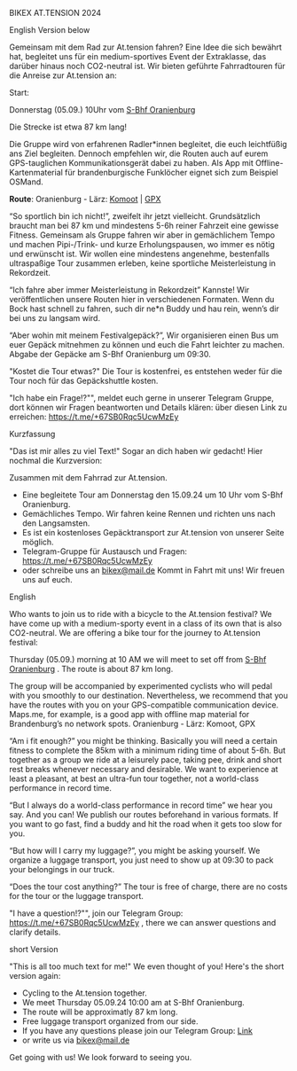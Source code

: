 BIKEX AT.TENSION 2024

English Version below


Gemeinsam mit dem Rad zur At.tension fahren? Eine Idee die sich bewährt hat, begleitet uns für ein medium-sportives Event der Extraklasse, das darüber hinaus noch CO2-neutral ist. Wir bieten geführte Fahrradtouren für die Anreise zur At.tension an:

Start:

Donnerstag (05.09.) 10Uhr vom [S-Bhf Oranienburg](https://www.openstreetmap.org/?mlat=52.75439&mlon=13.24829#map=19/52.75436/13.24828) 

Die Strecke ist etwa 87 km lang!

Die Gruppe wird von erfahrenen Radler*innen begleitet, die euch leichtfüßig ans Ziel begleiten. Dennoch empfehlen wir, die Routen auch auf eurem GPS-tauglichen Kommunikationsgerät dabei zu haben. Als App mit Offline-Kartenmaterial für brandenburgische Funklöcher eignet sich zum Beispiel OSMand. 

**Route**: Oranienburg - Lärz: [Komoot](https://www.komoot.de/tour/884038344) | [GPX](assets/routes/Oranienburg-Attension2024.gpx)

“So sportlich bin ich nicht!”, zweifelt ihr jetzt vielleicht. Grundsätzlich braucht man bei 87 km und mindestens 5-6h reiner Fahrzeit eine gewisse Fitness. Gemeinsam als Gruppe fahren wir aber in gemächlichem Tempo und machen Pipi-/Trink- und kurze Erholungspausen, wo immer es nötig und erwünscht ist. Wir wollen eine mindestens angenehme, bestenfalls ultraspaßige Tour zusammen erleben, keine sportliche Meisterleistung in Rekordzeit.

“Ich fahre aber immer Meisterleistung in Rekordzeit” Kannste! Wir veröffentlichen unsere Routen hier in verschiedenen Formaten. Wenn du Bock hast schnell zu fahren, such dir ne*n Buddy und hau rein, wenn’s dir bei uns zu langsam wird.

“Aber wohin mit meinem Festivalgepäck?”, Wir organisieren einen Bus um euer Gepäck mitnehmen zu können und euch die Fahrt leichter zu machen. Abgabe der Gepäcke am S-Bhf Oranienburg um 09:30.

"Kostet die Tour etwas?" Die Tour is kostenfrei, es entstehen weder für die Tour noch für das Gepäckshuttle kosten.

"Ich habe ein Frage!?"", meldet euch gerne in unserer Telegram Gruppe, dort können wir Fragen beantworten und Details klären: über diesen Link zu erreichen: https://t.me/+67SB0Rqc5UcwMzEy


Kurzfassung

"Das ist mir alles zu viel Text!" Sogar an dich haben wir gedacht! Hier nochmal die Kurzversion:

Zusammen mit dem Fahrrad zur At.tension.
- Eine begleitete Tour am Donnerstag den 15.09.24 um 10 Uhr vom S-Bhf Oranienburg.
- Gemächliches Tempo. Wir fahren keine Rennen und richten uns nach den Langsamsten.
- Es ist ein kostenloses Gepäcktransport zur At.tension von unserer Seite möglich.
- Telegram-Gruppe für Austausch und Fragen: https://t.me/+67SB0Rqc5UcwMzEy
- oder schreibe uns an bikex@mail.de Kommt in Fahrt mit uns! Wir freuen uns auf euch.


English

Who wants to join us to ride with a bicycle to the At.tension festival? We have come up with a medium-sporty event in a class of its own that is also CO2-neutral. We are offering a bike tour for the journey to At.tension festival:

Thursday (05.09.) morning at 10 AM we will meet to set off from [S-Bhf Oranienburg](https://www.openstreetmap.org/?mlat=52.75439&mlon=13.24829#map=19/52.75436/13.24828) . The route is about 87 km long.

The group will be accompanied by experimented cyclists who will pedal with you smoothly to our destination. Nevertheless, we recommend that you have the routes with you on your GPS-compatible communication device. Maps.me, for example, is a good app with offline map material for Brandenburg’s no network spots. Oranienburg - Lärz: Komoot, GPX

“Am i fit enough?” you might be thinking. Basically you will need a certain fitness to complete the 85km with a minimum riding time of about 5-6h. But together as a group we ride at a leisurely pace, taking pee, drink and short rest breaks whenever necessary and desirable. We want to experience at least a pleasant, at best an ultra-fun tour together, not a world-class performance in record time.

“But I always do a world-class performance in record time” we hear you say. And you can! We publish our routes beforehand in various formats. If you want to go fast, find a buddy and hit the road when it gets too slow for you.

“But how will I carry my luggage?”, you might be asking yourself. We organize a luggage transport, you just need to show up at 09:30 to pack your belongings in our truck.

“Does the tour cost anything?” The tour is free of charge, there are no costs for the tour or the luggage transport.

"I have a question!?"", join our Telegram Group: https://t.me/+67SB0Rqc5UcwMzEy , there we can answer questions and clarify details.


short Version

"This is all too much text for me!" We even thought of you! Here's the short version again:

- Cycling to the At.tension together.
- We meet Thursday 05.09.24 10:00 am at S-Bhf Oranienburg.
- The route will be approximatly 87 km long.
- Free luggage transport organized from our side.
- If you have any questions please join our Telegram Group: [Link](https://t.me/+67SB0Rqc5UcwMzEy)
- or write us via bikex@mail.de

Get going with us! We look forward to seeing you.
